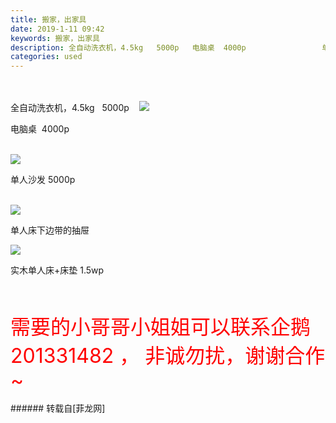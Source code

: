 ```yaml
---
title: 搬家，出家具
date: 2019-1-11 09:42
keywords: 搬家，出家具
description: 全自动洗衣机，4.5kg   5000p   电脑桌  4000p                 单人沙发 5000p  单人床下边带的抽屉实木单人床+床垫 1.5wp需要的小哥哥小姐姐可以联系企鹅201331482 ， 非诚勿扰，谢谢合作~
categories: used
---
```

<td class="t_f" id="postmessage_2664145">

<br/>
<br/>
全自动洗衣机，4.5kg   5000p   

<img aid="1053919" data-cf-modified-94258ea37d7bfc12fc734d41-="" file="data/attachment/forum/201901/12/001402jjeoabz8jwaeweoi.jpg.thumb.jpg" id="aimg_1053919" inpost="1" onclick="" onmouseover="" src="http://www.flw.ph/data/attachment/forum/201901/12/001402jjeoabz8jwaeweoi.jpg" style="cursor:pointer" zoomfile="data/attachment/forum/201901/12/001402jjeoabz8jwaeweoi.jpg"/>


电脑桌  4000p         <br/>
        

<img aid="1053920" data-cf-modified-94258ea37d7bfc12fc734d41-="" file="data/attachment/forum/201901/12/001457hmf8y0dmd1mdfmmo.jpg.thumb.jpg" id="aimg_1053920" inpost="1" onclick="" onmouseover="" src="http://www.flw.ph/data/attachment/forum/201901/12/001457hmf8y0dmd1mdfmmo.jpg" style="cursor:pointer" zoomfile="data/attachment/forum/201901/12/001457hmf8y0dmd1mdfmmo.jpg"/>


单人沙发 5000p<br/>
  

<img aid="1053921" data-cf-modified-94258ea37d7bfc12fc734d41-="" file="data/attachment/forum/201901/12/001515extlwwxpt2wb1ub1.jpg.thumb.jpg" id="aimg_1053921" inpost="1" onclick="" onmouseover="" src="http://www.flw.ph/data/attachment/forum/201901/12/001515extlwwxpt2wb1ub1.jpg" style="cursor:pointer" zoomfile="data/attachment/forum/201901/12/001515extlwwxpt2wb1ub1.jpg"/>


单人床下边带的抽屉<br/>

<img aid="1053922" data-cf-modified-94258ea37d7bfc12fc734d41-="" file="data/attachment/forum/201901/12/001534w8cgg4mngbr2grks.jpg.thumb.jpg" id="aimg_1053922" inpost="1" onclick="" onmouseover="" src="http://www.flw.ph/data/attachment/forum/201901/12/001534w8cgg4mngbr2grks.jpg" style="cursor:pointer" zoomfile="data/attachment/forum/201901/12/001534w8cgg4mngbr2grks.jpg"/>


实木单人床+床垫 1.5wp<br/>
<font size="6"><font color="#ff0000"><br/>
</font></font><br/>
<font color="#ff0000"><font size="6">需要的小哥哥小姐姐可以联系企鹅201331482 ， 非诚勿扰，谢谢合作~</font></font><br/>
</td>
###### 转载自[菲龙网]